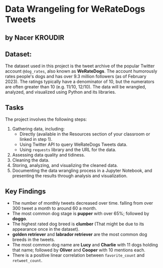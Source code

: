 # Data Wrangeling for WeRateDogs Tweets
## by Nacer KROUDIR

## Dataset:
The dataset used in this project is the tweet archive of the popular Twitter account `@dog_rates`, also known as **WeRateDogs**. The account humorously rates people's dogs and has over 9.3 million followers (as of February 2023). The ratings typically have a denominator of 10, but the numerators are often greater than 10 (e.g. 11/10, 12/10). The data will be wrangled, analyzed, and visualized using Python and its libraries.

## Tasks
The project involves the following steps:
1. Gathering data, including:
    * Directly (available in the Resources section of your classroom or linked in step 1).
    * Using Twitter API to query WeRateDogs Tweets data.
    * Using `requests` library and the URL for the data.
2. Assessing data quality and tidiness.
3. Cleaning the data.
4. Storing, analyzing, and visualizing the cleaned data.
5. Documenting the data wrangling process in a Jupyter Notebook, and presenting the results through analysis and visualization.

## Key Findings
- The number of monthly tweets decreased over time. falling from over 300 tweet a month to around 60 a month.
- The most common dog stage is **pupper** with over 65%; followed by **doggo**.
- The highest rated dog breed is **clumber** (That might be due to its appearance once in the dataset).
- **golden retriever** and **labrador retriever** are the most common dog breeds in the tweets.
- The most common dog name are **Lucy** and **Charlie** with 11 dogs holding that name; followed by **Oliver** and **Cooper** with 10 mentions each.
- There is a positive linear correlation between `favorite_count` and `retweet_count`.
